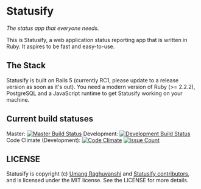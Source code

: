 # Statusify
*The status app that everyone needs.*

This is Statusify, a web application status reporting app that is written in Ruby. It aspires to be fast and easy-to-use.

## The Stack
Statusify is built on Rails 5 (currently RC1, please update to a release version as soon as it's out). You need a modern version of Ruby (>= 2.2.2), PostgreSQL and a JavaScript runtime to get Statusify working on your machine.

## Current build statuses
Master: [![Master Build Status](https://travis-ci.org/statusify/statusify-reloaded.svg?branch=master)](https://travis-ci.org/statusify/statusify-reloaded)
Development: [![Development Build Status](https://travis-ci.org/statusify/statusify-reloaded.svg?branch=Development)](https://travis-ci.org/statusify/statusify-reloaded)
Code Climate (Development): [![Code Climate](https://codeclimate.com/github/statusify/statusify-reloaded/badges/gpa.svg)](https://codeclimate.com/github/statusify/statusify-reloaded) [![Issue Count](https://codeclimate.com/github/statusify/statusify-reloaded/badges/issue_count.svg)](https://codeclimate.com/github/statusify/statusify-reloaded)


## LICENSE
Statusify is copyright (c) [Umang Raghuvanshi](https://umangis.me) and [Statusify contributors](https://github.com/statusify/statusify/graphs/contributors), and is licensed under the MIT license. See the LICENSE for more details.

